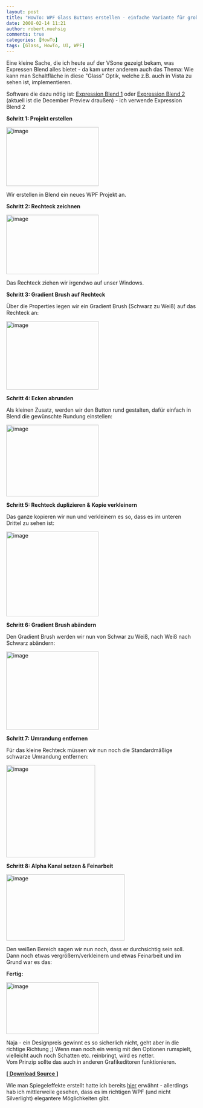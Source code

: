 ```yaml
---
layout: post
title: "HowTo: WPF Glass Buttons erstellen - einfache Variante für große Schaltflächen"
date: 2008-02-14 11:21
author: robert.muehsig
comments: true
categories: [HowTo]
tags: [Glass, HowTo, UI, WPF]
---
```

<p>Eine kleine Sache, die ich heute auf der VSone gezeigt bekam, was Expressen Blend alles bietet - da kam unter anderem auch das Thema: Wie kann man Schaltfläche in diese "Glass" Optik, welche z.B. auch in Vista zu sehen ist, implementieren.</p> <p>Software die dazu nötig ist: <a href="http://www.microsoft.com/expression/products/overview.aspx?key=blend">Expression Blend 1</a> oder <a href="http://www.microsoft.com/expression/products/download.aspx?key=blend2preview">Expression Blend 2</a> (aktuell ist die December Preview draußen) - ich verwende Expression Blend 2</p> <p><strong>Schritt 1: Projekt erstellen</strong></p> <p><a href="{{BASE_PATH}}/assets/wp-images/image266.png"><img style="border-top-width: 0px; border-left-width: 0px; border-bottom-width: 0px; border-right-width: 0px" height="156" alt="image" src="{{BASE_PATH}}/assets/wp-images/image-thumb245.png" width="244" border="0"></a> </p> <p>Wir erstellen in Blend ein neues WPF Projekt an.</p> <p><strong>Schritt 2: Rechteck zeichnen</strong></p> <p><a href="{{BASE_PATH}}/assets/wp-images/image267.png"><img style="border-top-width: 0px; border-left-width: 0px; border-bottom-width: 0px; border-right-width: 0px" height="157" alt="image" src="{{BASE_PATH}}/assets/wp-images/image-thumb246.png" width="244" border="0"></a> </p> <p>Das Rechteck ziehen wir irgendwo auf unser Windows.</p> <p><strong>Schritt 3: Gradient Brush auf Rechteck</strong></p> <p>Über die Properties legen wir ein Gradient Brush (Schwarz zu Weiß) auf das Rechteck an:</p> <p><a href="{{BASE_PATH}}/assets/wp-images/image268.png"><img style="border-top-width: 0px; border-left-width: 0px; border-bottom-width: 0px; border-right-width: 0px" height="181" alt="image" src="{{BASE_PATH}}/assets/wp-images/image-thumb247.png" width="244" border="0"></a> </p> <p><strong>Schritt 4: Ecken abrunden</strong> </p> <p>Als kleinen Zusatz, werden wir den Button rund gestalten, dafür einfach in Blend die gewünschte Rundung einstellen:</p> <p><a href="{{BASE_PATH}}/assets/wp-images/image269.png"><img style="border-top-width: 0px; border-left-width: 0px; border-bottom-width: 0px; border-right-width: 0px" height="189" alt="image" src="{{BASE_PATH}}/assets/wp-images/image-thumb248.png" width="244" border="0"></a> </p> <p><strong>Schritt 5: Rechteck duplizieren &amp; Kopie verkleinern</strong></p> <p>Das ganze kopieren wir nun und verkleinern es so, dass es im unteren Drittel zu sehen ist:</p> <p><a href="{{BASE_PATH}}/assets/wp-images/image270.png"><img style="border-top-width: 0px; border-left-width: 0px; border-bottom-width: 0px; border-right-width: 0px" height="224" alt="image" src="{{BASE_PATH}}/assets/wp-images/image-thumb249.png" width="244" border="0"></a> </p> <p><strong>Schritt 6: Gradient Brush abändern</strong></p> <p>Den Gradient Brush werden wir nun von Schwar zu Weiß, nach Weiß nach Schwarz abändern:</p> <p><a href="{{BASE_PATH}}/assets/wp-images/image271.png"><img style="border-top-width: 0px; border-left-width: 0px; border-bottom-width: 0px; border-right-width: 0px" height="207" alt="image" src="{{BASE_PATH}}/assets/wp-images/image-thumb250.png" width="244" border="0"></a> </p> <p><strong>Schritt 7: Umrandung entfernen</strong></p> <p>Für das kleine Rechteck müssen wir nun noch die Standardmäßige schwarze Umrandung entfernen:</p> <p><a href="{{BASE_PATH}}/assets/wp-images/image272.png"><img style="border-top-width: 0px; border-left-width: 0px; border-bottom-width: 0px; border-right-width: 0px" height="244" alt="image" src="{{BASE_PATH}}/assets/wp-images/image-thumb251.png" width="235" border="0"></a> </p> <p><strong>Schritt 8: Alpha Kanal setzen &amp; Feinarbeit</strong></p> <p><a href="{{BASE_PATH}}/assets/wp-images/image273.png"><img style="border-top-width: 0px; border-left-width: 0px; border-bottom-width: 0px; border-right-width: 0px" height="175" alt="image" src="{{BASE_PATH}}/assets/wp-images/image-thumb252.png" width="313" border="0"></a> </p> <p>Den weißen Bereich sagen wir nun noch, dass er durchsichtig sein soll. Dann noch etwas vergrößern/verkleinern und etwas Feinarbeit und im Grund war es das:</p> <p><strong>Fertig:</strong></p> <p><a href="{{BASE_PATH}}/assets/wp-images/image274.png"><img style="border-top-width: 0px; border-left-width: 0px; border-bottom-width: 0px; border-right-width: 0px" height="137" alt="image" src="{{BASE_PATH}}/assets/wp-images/image-thumb253.png" width="244" border="0"></a> </p> <p>Naja - ein Designpreis gewinnt es so sicherlich nicht, geht aber in die richtige Richtung ;) Wenn man noch ein wenig mit den Optionen rumspielt, vielleicht auch noch Schatten etc. reinbringt, wird es netter. <br>Vom Prinzip sollte das auch in anderen Grafikeditoren funktionieren.</p> <p><strong><a href="http://{{BASE_PATH}}/assets/files/democode/simpleglass/simpleglass.zip">[ Download Source ]</a></strong></p> <p>Wie man Spiegeleffekte erstellt hatte ich bereits <a href="http://code-inside.de/blog/artikel/howto-microsoft-silverlight-10-bilder-kippen-samt-spiegeleffekte/">hier</a> erwähnt - allerdings hab ich mittlerweile gesehen, dass es im richtigen WPF (und nicht Silverlight) elegantere Möglichkeiten gibt. </p>
